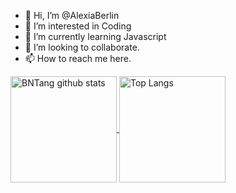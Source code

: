 - 👋 Hi, I’m @AlexiaBerlin
- 👀 I’m interested in Coding
- 🌱 I’m currently learning Javascript
- 💞️ I’m looking to collaborate.
- 📫 How to reach me here.

<!---
AlexiaBerlin/AlexiaBerlin is a ✨ special ✨ repository because its `README.md` (this file) appears on your GitHub profile.
You can click the Preview link to take a look at your changes.
--->

<a href="https://github.com/anuraghazra/github-readme-stats">
  <img align="center" src="https://github-readme-stats.vercel.app/api?username=BNTang&hide=prs&count_private=true&show_icons=true&theme=material-palenight" alt="BNTang github stats"  height="170" />
</a>
<a href="https://github.com/anuraghazra/github-readme-stats">
  <img align="center" src="https://github-readme-stats.vercel.app/api/top-langs/?username=BNTang&layout=compact&theme=material-palenight" alt="Top Langs" height="170" />
</a>

